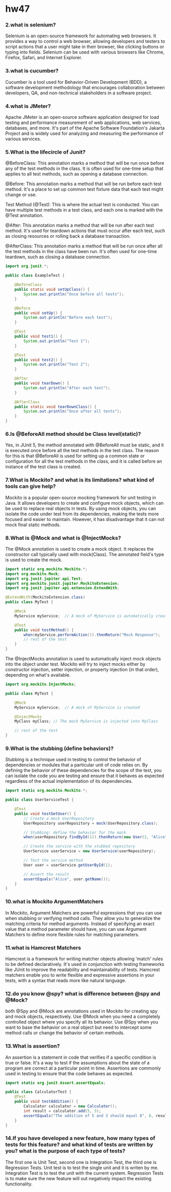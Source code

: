 # hw47

### 2.what is selenium?
Selenium is an open-source framework for automating web browsers. It provides a way to control a web browser, allowing developers and testers to script actions that a user might take in their browser, like clicking buttons or typing into fields. Selenium can be used with various browsers like Chrome, Firefox, Safari, and Internet Explorer.

### 3.what is cucumber?
Cucumber is a tool used for Behavior-Driven Development (BDD), a software development methodology that encourages collaboration between developers, QA, and non-technical stakeholders in a software project.

### 4.what is JMeter?
Apache JMeter is an open-source software application designed for load testing and performance measurement of web applications, web services, databases, and more. It's part of the Apache Software Foundation's Jakarta Project and is widely used for analyzing and measuring the performance of various services.

### 5.What is the lifecircle of Junit?
@BeforeClass: This annotation marks a method that will be run once before any of the test methods in the class. It is often used for one-time setup that applies to all test methods, such as opening a database connection.

@Before: This annotation marks a method that will be run before each test method. It's a place to set up common test fixture data that each test might change or use.

Test Method (@Test): This is where the actual test is conducted. You can have multiple test methods in a test class, and each one is marked with the @Test annotation.

@After: This annotation marks a method that will be run after each test method. It's used for teardown actions that must occur after each test, such as closing resources or rolling back a database transaction.

@AfterClass: This annotation marks a method that will be run once after all the test methods in the class have been run. It's often used for one-time teardown, such as closing a database connection.

```java
import org.junit.*;

public class ExampleTest {

    @BeforeClass
    public static void setUpClass() {
        System.out.println("Once before all tests");
    }

    @Before
    public void setUp() {
        System.out.println("Before each test");
    }

    @Test
    public void test1() {
        System.out.println("Test 1");
    }

    @Test
    public void test2() {
        System.out.println("Test 2");
    }

    @After
    public void tearDown() {
        System.out.println("After each test");
    }

    @AfterClass
    public static void tearDownClass() {
        System.out.println("Once after all tests");
    }
}
```

### 6.Is @BeforeAll method should be Class level(static)?
Yes, in JUnit 5, the method annotated with @BeforeAll must be static, and it is executed once before all the test methods in the test class. The reason for this is that @BeforeAll is used for setting up a common state or configuration for all the test methods in the class, and it is called before an instance of the test class is created.

### 7.What is Mockito? and what is its limitations?  what kind of tools can give help?
Mockito is a popular open-source mocking framework for unit testing in Java. It allows developers to create and configure mock objects, which can be used to replace real objects in tests. By using mock objects, you can isolate the code under test from its dependencies, making the tests more focused and easier to maintain.
However, it has disadvantage that it can not mock final static methods.

### 8.What is @Mock and what is @InjectMocks?
The @Mock annotation is used to create a mock object. It replaces the constructor call typically used with mock(Class). The annotated field's type is used to create the mock.
```java
import static org.mockito.Mockito.*;
import org.mockito.Mock;
import org.junit.jupiter.api.Test;
import org.mockito.junit.jupiter.MockitoExtension;
import org.junit.jupiter.api.extension.ExtendWith;

@ExtendWith(MockitoExtension.class)
public class MyTest {

    @Mock
    MyService myService;  // A mock of MyService is automatically created

    @Test
    public void testMethod() {
        when(myService.performAction()).thenReturn("Mock Response");
        // rest of the test
    }
}
```

The @InjectMocks annotation is used to automatically inject mock objects into the object under test. Mockito will try to inject mocks either by constructor injection, setter injection, or property injection (in that order), depending on what's available.
```java
import org.mockito.InjectMocks;

public class MyTest {

    @Mock
    MyService myService;  // A mock of MyService is created

    @InjectMocks
    MyClass myClass; // The mock MyService is injected into MyClass

    // rest of the test
}
```

### 9.What is the stubbing (define behaviors)?
Stubbing is a technique used in testing to control the behavior of dependencies or modules that a particular unit of code relies on. By defining the behavior of these dependencies for the scope of the test, you can isolate the code you are testing and ensure that it behaves as expected regardless of the actual implementation of its dependencies.
```java
import static org.mockito.Mockito.*;

public class UserServiceTest {

    @Test
    public void testGetUser() {
        // Create a mock UserRepository
        UserRepository userRepository = mock(UserRepository.class);

        // Stubbing: define the behavior for the mock
        when(userRepository.findById(1)).thenReturn(new User(1, "Alice"));

        // Create the service with the stubbed repository
        UserService userService = new UserService(userRepository);

        // Test the service method
        User user = userService.getUserById(1);

        // Assert the result
        assertEquals("Alice", user.getName());
    }
}
```

### 10.what is Mockito ArgumentMatchers
In Mockito, Argument Matchers are powerful expressions that you can use when stubbing or verifying method calls. They allow you to generalize the matching criteria for method arguments. Instead of specifying an exact value that a method parameter should have, you can use Argument Matchers to define more flexible rules for matching parameters.

### 11.what is Hamcrest Matchers
Hamcrest is a framework for writing matcher objects allowing 'match' rules to be defined declaratively. It's used in conjunction with testing frameworks like JUnit to improve the readability and maintainability of tests. Hamcrest matchers enable you to write flexible and expressive assertions in your tests, with a syntax that reads more like natural language.

### 12.do you know @spy? what is difference between @spy and @Mock?
both @Spy and @Mock are annotations used in Mockito for creating spy and mock objects, respectively. 
Use @Mock when you need a completely controlled object where you specify all its behavior.
Use @Spy when you want to base the behavior on a real object but need to intercept some method calls or change the behavior of certain methods.

### 13.What is assertion?
An assertion is a statement in code that verifies if a specific condition is true or false. It's a way to test if the assumptions about the state of a program are correct at a particular point in time. Assertions are commonly used in testing to ensure that the code behaves as expected.
```java
import static org.junit.Assert.assertEquals;

public class CalculatorTest {
    @Test
    public void testAddition() {
        Calculator calculator = new Calculator();
        int result = calculator.add(5, 3);
        assertEquals("The addition of 5 and 3 should equal 8", 8, result);
    }
}
```

### 14.If you have developed a new feature, how many types of tests for this feature? and what kind of tests are written by you? what is the purpose of each type of tests?
The first one is Unit Test, second one is Integration Test, the third one is Regression Tests.
Unit test is to test the single unit and it is writen by me.
Integration Test is to test the unit with the current system.
Regression Tests is to make sure the new feature will out negatively impact the existing functionality.